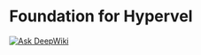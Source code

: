 Foundation for Hypervel
===

[![Ask DeepWiki](https://deepwiki.com/badge.svg)](https://deepwiki.com/hypervel/foundation)